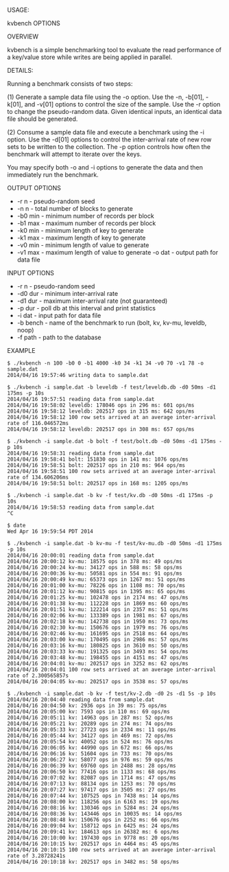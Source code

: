 USAGE:

kvbench OPTIONS

OVERVIEW

kvbench is a simple benchmarking tool to evaluate the read performance
of a key/value store while writes are being applied in parallel.

DETAILS:

Running a benchmark consists of two steps:

(1) Generate a sample data file using the -o option.
    Use the -n, -b[01], -k[01], and -v[01] options to control the
    size of the sample.  Use the -r <seed> option to change the
    pseudo-random data.  Given identical inputs, an identical data
    file should be generated.

(2) Consume a sample data file and execute a benchmark using the
    -i option.  Use the -d[01] options to control the inter-arrival
    rate of new row sets to be written to the collection.  The -p
    option controls how often the benchmark will attempt to iterate
    over the keys.

You may specify both -o and -i options to generate the data and
then immediately run the benchmark.

OUTPUT OPTIONS

- -r n - pseudo-random seed
- -n n - total number of blocks to generate
- -b0 min - minimum number of records per block
- -b1 max - maximum number of records per block
- -k0 min - minimum length of key to generate
- -k1 max - maximum length of key to generate
- -v0 min - minimum length of value to generate
- -v1 max - maximum length of value to generate
-o dat - output path for data file

INPUT OPTIONS

- -r n    - pseudo-random seed
- -d0 dur - minimum inter-arrival rate
- -d1 dur - maximum inter-arrival rate (not guaranteed)
- -p dur  - poll db at this interval and print statistics
- -i dat   - input path for data file
- -b bench - name of the benchmark to run (bolt, kv, kv-mu, leveldb, noop)
- -f path  - path to the database

EXAMPLE

````
$ ./kvbench -n 100 -b0 0 -b1 4000 -k0 34 -k1 34 -v0 70 -v1 78 -o sample.dat
2014/04/16 19:57:46 writing data to sample.dat

$ ./kvbench -i sample.dat -b leveldb -f test/leveldb.db -d0 50ms -d1 175ms -p 10s
2014/04/16 19:57:51 reading data from sample.dat
2014/04/16 19:58:02 leveldb: 178046 ops in 296 ms: 601 ops/ms
2014/04/16 19:58:12 leveldb: 202517 ops in 315 ms: 642 ops/ms
2014/04/16 19:58:12 100 row sets arrived at an average inter-arrival rate of 116.046572ms
2014/04/16 19:58:12 leveldb: 202517 ops in 308 ms: 657 ops/ms

$ ./kvbench -i sample.dat -b bolt -f test/bolt.db -d0 50ms -d1 175ms -p 10s
2014/04/16 19:58:31 reading data from sample.dat
2014/04/16 19:58:41 bolt: 151830 ops in 141 ms: 1076 ops/ms
2014/04/16 19:58:51 bolt: 202517 ops in 210 ms: 964 ops/ms
2014/04/16 19:58:51 100 row sets arrived at an average inter-arrival rate of 134.606206ms
2014/04/16 19:58:51 bolt: 202517 ops in 168 ms: 1205 ops/ms

$ ./kvbench -i sample.dat -b kv -f test/kv.db -d0 50ms -d1 175ms -p 10s
2014/04/16 19:58:53 reading data from sample.dat
^C

$ date
Wed Apr 16 19:59:54 PDT 2014

$ ./kvbench -i sample.dat -b kv-mu -f test/kv-mu.db -d0 50ms -d1 175ms -p 10s
2014/04/16 20:00:01 reading data from sample.dat
2014/04/16 20:00:12 kv-mu: 18575 ops in 378 ms: 49 ops/ms
2014/04/16 20:00:24 kv-mu: 34127 ops in 588 ms: 58 ops/ms
2014/04/16 20:00:36 kv-mu: 50581 ops in 554 ms: 91 ops/ms
2014/04/16 20:00:49 kv-mu: 65373 ops in 1267 ms: 51 ops/ms
2014/04/16 20:01:00 kv-mu: 78226 ops in 1108 ms: 70 ops/ms
2014/04/16 20:01:12 kv-mu: 90815 ops in 1395 ms: 65 ops/ms
2014/04/16 20:01:25 kv-mu: 102478 ops in 2174 ms: 47 ops/ms
2014/04/16 20:01:38 kv-mu: 112228 ops in 1869 ms: 60 ops/ms
2014/04/16 20:01:51 kv-mu: 122214 ops in 2357 ms: 51 ops/ms
2014/04/16 20:02:06 kv-mu: 133389 ops in 1981 ms: 67 ops/ms
2014/04/16 20:02:18 kv-mu: 142738 ops in 1950 ms: 73 ops/ms
2014/04/16 20:02:30 kv-mu: 150676 ops in 1979 ms: 76 ops/ms
2014/04/16 20:02:46 kv-mu: 161695 ops in 2518 ms: 64 ops/ms
2014/04/16 20:03:00 kv-mu: 170495 ops in 2986 ms: 57 ops/ms
2014/04/16 20:03:16 kv-mu: 180825 ops in 3610 ms: 50 ops/ms
2014/04/16 20:03:33 kv-mu: 191325 ops in 3493 ms: 54 ops/ms
2014/04/16 20:03:48 kv-mu: 198455 ops in 4151 ms: 47 ops/ms
2014/04/16 20:04:01 kv-mu: 202517 ops in 3252 ms: 62 ops/ms
2014/04/16 20:04:01 100 row sets arrived at an average inter-arrival rate of 2.300565857s
2014/04/16 20:04:05 kv-mu: 202517 ops in 3538 ms: 57 ops/ms

$ ./kvbench -i sample.dat -b kv -f test/kv-2.db -d0 2s -d1 5s -p 10s
2014/04/16 20:04:40 reading data from sample.dat
2014/04/16 20:04:50 kv: 2936 ops in 39 ms: 75 ops/ms
2014/04/16 20:05:00 kv: 7593 ops in 110 ms: 69 ops/ms
2014/04/16 20:05:11 kv: 14963 ops in 287 ms: 52 ops/ms
2014/04/16 20:05:21 kv: 20289 ops in 274 ms: 74 ops/ms
2014/04/16 20:05:33 kv: 27723 ops in 2334 ms: 11 ops/ms
2014/04/16 20:05:44 kv: 34127 ops in 469 ms: 72 ops/ms
2014/04/16 20:05:54 kv: 40052 ops in 524 ms: 76 ops/ms
2014/04/16 20:06:05 kv: 44990 ops in 672 ms: 66 ops/ms
2014/04/16 20:06:16 kv: 51604 ops in 733 ms: 70 ops/ms
2014/04/16 20:06:27 kv: 58077 ops in 976 ms: 59 ops/ms
2014/04/16 20:06:39 kv: 69760 ops in 2488 ms: 28 ops/ms
2014/04/16 20:06:50 kv: 77416 ops in 1133 ms: 68 ops/ms
2014/04/16 20:07:02 kv: 82087 ops in 1714 ms: 47 ops/ms
2014/04/16 20:07:13 kv: 88134 ops in 1253 ms: 70 ops/ms
2014/04/16 20:07:27 kv: 97417 ops in 3505 ms: 27 ops/ms
2014/04/16 20:07:44 kv: 107525 ops in 7438 ms: 14 ops/ms
2014/04/16 20:08:00 kv: 118256 ops in 6163 ms: 19 ops/ms
2014/04/16 20:08:16 kv: 130346 ops in 5284 ms: 24 ops/ms
2014/04/16 20:08:36 kv: 143446 ops in 10035 ms: 14 ops/ms
2014/04/16 20:08:48 kv: 150676 ops in 2252 ms: 66 ops/ms
2014/04/16 20:09:04 kv: 158712 ops in 6425 ms: 24 ops/ms
2014/04/16 20:09:41 kv: 184613 ops in 26382 ms: 6 ops/ms
2014/04/16 20:10:00 kv: 197430 ops in 9778 ms: 20 ops/ms
2014/04/16 20:10:15 kv: 202517 ops in 4464 ms: 45 ops/ms
2014/04/16 20:10:15 100 row sets arrived at an average inter-arrival rate of 3.28728241s
2014/04/16 20:10:18 kv: 202517 ops in 3482 ms: 58 ops/ms
````
